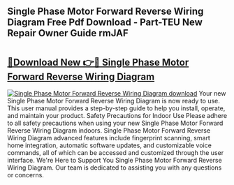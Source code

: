 ## Single Phase Motor Forward Reverse Wiring Diagram Free Pdf Download - Part-TEU New Repair Owner Guide rmJAF

# <h2><a href="http://dfsmhq.blite.top/?on=Single+Phase+Motor+Forward+Reverse+Wiring+Diagram">🔗Download New 👉🔴 Single Phase Motor Forward Reverse Wiring Diagram</a></h2>

[![Single Phase Motor Forward Reverse Wiring Diagram download](https://i.imgur.com/lujVjoI.png)](http://dfsmhq.blite.top/?on=Single+Phase+Motor+Forward+Reverse+Wiring+Diagram)
Your new Single Phase Motor Forward Reverse Wiring Diagram is now ready to use. This user manual provides a step-by-step guide to help you install, operate, and maintain your product. Safety Precautions for Indoor Use Please adhere to all safety precautions when using your new Single Phase Motor Forward Reverse Wiring Diagram indoors. Single Phase Motor Forward Reverse Wiring Diagram advanced features include fingerprint scanning, smart home integration, automatic software updates, and customizable voice commands, all of which can be accessed and customized through the user interface. We're Here to Support You Single Phase Motor Forward Reverse Wiring Diagram. Our team is dedicated to assisting you with any questions or concerns.
